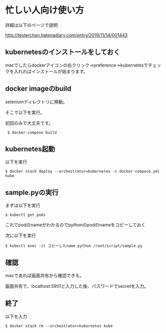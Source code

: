 # 忙しい人向け使い方
詳細は以下のページで説明

http://testerchan.hatenadiary.com/entry/2019/11/14/001443


## kubernetesのインストールをしておく
macでしたらdockerアイコンの右クリック→preference→kubernetesでチェックを入れればインストールが始まります。

## docker imageのbuild
seleniumディレクトリに移動。

そこで以下を実行。

初回のみで大丈夫です。

```
 $ docker-compose build
 ```

## kubernetes起動

以下を実行

```
$ docker stack deploy --orchestrator=kubernetes -c docker-compose.yml kube
```

## sample.pyの実行

まずは以下を実行

```
$ kubectl get pods
```

これでpodのnameがわかるのでpythonのpodのnameをコピーしておく

次に以下を実行

```
$ kubectl exec -it コピーしたname python /root/script/sample.py
```

## 確認

macであれば画面共有から確認できる。

画面共有で、localhost:5901と入力した後、パスワードでsecretを入力。

## 終了

以下を入力

```
$ docker stack rm --orchestrator=kubernetes kube
```

